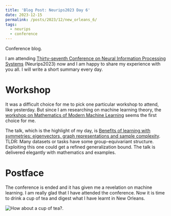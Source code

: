 ```yaml
---
title: 'Blog Post: Neurips2023 Day 6'
date: 2023-12-15
permalink: /posts/2023/12/new_orleans_6/
tags:
  - neurips
  - conference
---
```


Conference blog.

I am attending [Thirty-seventh Conference on Neural Information Processing Systems](https://neurips.cc/virtual/2023/calendar) (Neurips2023) now and I am happy to share my experience with you all. I will write a short summary every day.

# Workshop

It was a difficult choice for me to pick one particular workshop to attend, like yesterday. But since I am researching on machine learning theory, the [workshop on Mathematics of Modern Machine Learning](https://neurips.cc/virtual/2023/workshop/66507) seems the first choice for me.

The talk, which is the highlight of my day, is [Benefits of learning with symmetries: eigenvectors, graph representations and sample complexity](https://neurips.cc/virtual/2023/workshop/66507#collapse83692).
TLDR: Many datasets or tasks have some group-equivariant structure. Exploiting this one could get a refined generalization bound. The talk is delivered elegantly with mathematics and examples.

# Postface

The conference is ended and it has given me a revelation on machine learning. I am really glad that I have attended the conference. 
Now it is time to drink a cup of tea and digest what I have learnt in New Orleans.

![How about a cup of tea?](personal_page/images/neurips2023_cup.jpg).
